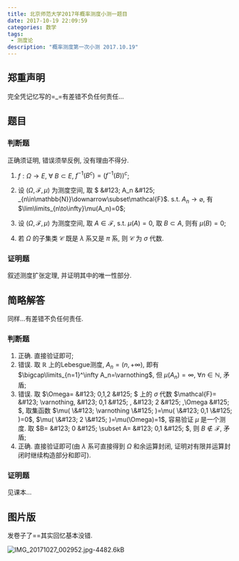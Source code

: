 ```yaml
---
title: 北京师范大学2017年概率测度小测一题目
date: 2017-10-19 22:09:59
categories: 数学
tags:
 - 测度论
description: "概率测度第一次小测 2017.10.19"
---
```


## 郑重声明

完全凭记忆写的=_=有差错不负任何责任...

## 题目

### 判断题

正确须证明, 错误须举反例, 没有理由不得分.

1. $f:\Omega\rightarrow E$, $\forall~B\subset E$, $f^{-1}(B^c)=(f^{-1}(B))^c$;

2. 设 $(\Omega,\mathcal{F},\mu)$ 为测度空间, 取 $ \&#123; A_n \&#125; _{n\in\mathbb{N}}\downarrow\subset\mathcal{F}$. s.t. $A_n\to\varnothing$, 有 $\lim\limits_{n\to\infty}\mu(A_n)=0$;

3. 设 $(\Omega,\mathcal{F},\mu)$ 为测度空间, 取 $A\in\mathcal{F}$, s.t. $\mu(A)=0$, 取 $B\subset A$, 则有 $\mu(B)=0$;

4. 若 $\Omega$ 的子集类 $\mathcal{C}$ 既是 $\lambda$ 系又是 $\pi$ 系, 则 $\mathcal{C}$ 为 $\sigma$ 代数.

### 证明题

叙述测度扩张定理, 并证明其中的唯一性部分.

## 简略解答

同样...有差错不负任何责任.

### 判断题

1. 正确. 直接验证即可;
2. 错误. 取 $\mathbb{R}$ 上的Lebesgue测度, $A_n=(n,+\infty)$, 即有 $\bigcap\limits_{n=1}^\infty A_n=\varnothing$, 但 $\mu(A_n)=\infty$, $\forall n\in\mathbb{N}$, 矛盾;
3. 错误. 取 $\Omega= \&#123; 0,1,2 \&#125; $ 上的 $\sigma$ 代数 $\mathcal{F}= \&#123; \varnothing, \&#123; 0,1 \&#125; , \&#123; 2 \&#125; ,\Omega \&#125; $, 取集函数 $\mu( \&#123; \varnothing \&#125; )=\mu( \&#123; 0,1 \&#125; )=0$, $\mu( \&#123; 2 \&#125; )=\mu(\Omega)=1$, 容易验证 $\mu$ 是一个测度. 取 $B= \&#123; 0 \&#125; \subset A= \&#123; 0,1 \&#125; $, 则 $B\notin\mathcal{F}$, 矛盾;
4. 正确. 直接验证即可(由 $\lambda$ 系可直接得到 $\Omega$ 和余运算封闭, 证明对有限并运算封闭时继续构造部分和即可).

### 证明题

见课本...

## 图片版

发卷子了==其实回忆基本没错.

![IMG_20171027_002952.jpg-4482.6kB][1]


  [1]: http://static.zybuluo.com/lzcwr/8mqxcw5s4s1hputqvhko8psy/IMG_20171027_002952.jpg